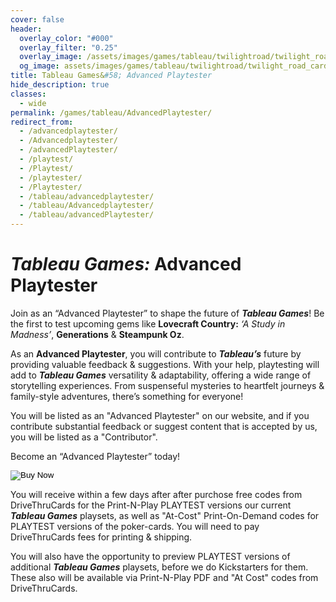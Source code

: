 ```yaml
---
cover: false
header:
  overlay_color: "#000"
  overlay_filter: "0.25"
  overlay_image: /assets/images/games/tableau/twilightroad/twilight_road_banner_1280_360.jpg
  og_image: assets/images/games/tableau/twilightroad/twilight_road_card.jpg
title: Tableau Games&#58; Advanced Playtester
hide_description: true
classes:
  - wide
permalink: /games/tableau/AdvancedPlaytester/
redirect_from:
  - /advancedplaytester/
  - /Advancedplaytester/
  - /advancedPlaytester/
  - /playtest/
  - /Playtest/
  - /playtester/
  - /Playtester/
  - /tableau/advancedplaytester/
  - /tableau/Advancedplaytester/
  - /tableau/advancedPlaytester/
---
```


# ***Tableau Games:*** Advanced Playtester

Join as an “Advanced Playtester” to shape the future of ***Tableau Games***! Be the first to test upcoming gems like **Lovecraft Country:** *‘A Study in Madness’*, **Generations** & **Steampunk Oz**. 

As an **Advanced Playtester**, you will contribute to ***Tableau’s*** future by providing valuable feedback & suggestions. With your help, playtesting will add to ***Tableau Games*** versatility & adaptability, offering a wide range of storytelling experiences. From suspenseful mysteries to heartfelt journeys & family-style adventures, there’s something for everyone!

You will be listed as an "Advanced Playtester" on our website, and if you contribute substantial feedback or suggest content that is accepted by us, you will be listed as a "Contributor".

Become an “Advanced Playtester” today!

<form action="https://www.paypal.com/cgi-bin/webscr" method="post" target="_top">
  <input type="hidden" name="cmd" value="_s-xclick" />
  <input type="hidden" name="hosted_button_id" value="FTC2DMACQXYCU" />
  <input type="hidden" name="currency_code" value="USD" />
  <input type="image" src="https://www.paypalobjects.com/en_US/i/btn/btn_buynowCC_LG.gif" border="0" name="submit" title="PayPal - The safer, easier way to pay online!" alt="Buy Now" />
</form>

You will receive within a few days after after purchose free codes from DriveThruCards for the Print-N-Play PLAYTEST versions our current ***Tableau Games*** playsets, as well as "At-Cost" Print-On-Demand codes for PLAYTEST versions of the poker-cards. You will need to pay DriveThruCards fees for printing & shipping.

You will also have the opportunity to preview PLAYTEST versions of additional ***Tableau Games*** playsets, before we do Kickstarters for them. These also will be available via Print-N-Play PDF and "At Cost" codes from DriveThruCards.